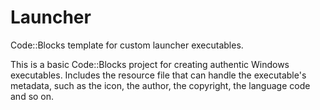 # Launcher

Code::Blocks template for custom launcher executables.

This is a basic Code::Blocks project for creating authentic Windows executables. Includes the resource file that can handle the executable's metadata, such as the icon, the author, the copyright, the language code and so on.
